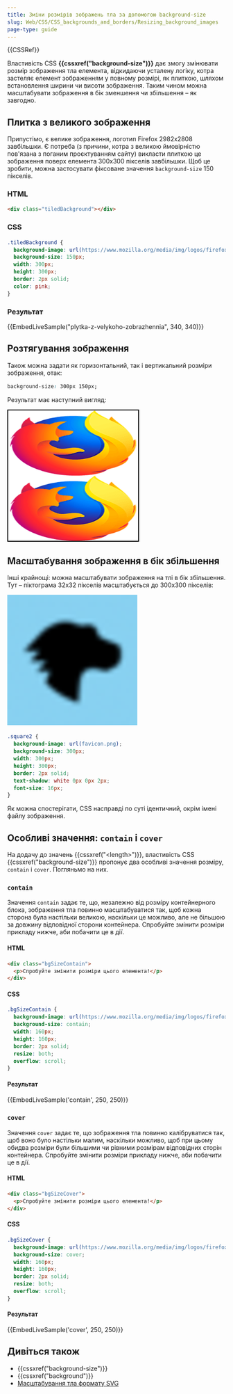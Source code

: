 ```yaml
---
title: Зміни розмірів зображень тла за допомогою background-size
slug: Web/CSS/CSS_backgrounds_and_borders/Resizing_background_images
page-type: guide
---
```


{{CSSRef}}

Властивість CSS **{{cssxref("background-size")}}** дає змогу змінювати розмір зображення тла елемента, відкидаючи усталену логіку, котра застеляє елемент зображенням у повному розмірі, як плиткою, шляхом встановлення ширини чи висоти зображення. Таким чином можна масштабувати зображення в бік зменшення чи збільшення – як завгодно.

## Плитка з великого зображення

Припустімо, є велике зображення, логотип Firefox 2982x2808 завбільшки. Є потреба (з причини, котра з великою ймовірністю пов'язана з поганим проєктуванням сайту) викласти плиткою це зображення поверх елемента 300x300 пікселів завбільшки. Щоб це зробити, можна застосувати фіксоване значення `background-size` 150 пікселів.

### HTML

```html
<div class="tiledBackground"></div>
```

### CSS

```css
.tiledBackground {
  background-image: url(https://www.mozilla.org/media/img/logos/firefox/logo-quantum.9c5e96634f92.png);
  background-size: 150px;
  width: 300px;
  height: 300px;
  border: 2px solid;
  color: pink;
}
```

### Результат

{{EmbedLiveSample("plytka-z-velykoho-zobrazhennia", 340, 340)}}

## Розтягування зображення

Також можна задати як горизонтальний, так і вертикальний розміри зображення, отак:

```css
background-size: 300px 150px;
```

Результат має наступний вигляд:

![Розтягнений логотип Firefox](stretched_firefox_logo.png)

## Масштабування зображення в бік збільшення

Інші крайнощі: можна масштабувати зображення на тлі в бік збільшення. Тут – піктограма 32x32 пікселів масштабується до 300x300 пікселів:

![Масштабований логотип MDN](scaled_mdn_logo.png)

```css
.square2 {
  background-image: url(favicon.png);
  background-size: 300px;
  width: 300px;
  height: 300px;
  border: 2px solid;
  text-shadow: white 0px 0px 2px;
  font-size: 16px;
}
```

Як можна спостерігати, CSS насправді по суті ідентичний, окрім імені файлу зображення.

## Особливі значення: `contain` і `cover`

На додачу до значень {{cssxref("&lt;length&gt;")}}, властивість CSS {{cssxref("background-size")}} пропонує два особливі значення розміру, `contain` і `cover`. Погляньмо на них.

### `contain`

Значення `contain` задає те, що, незалежно від розміру контейнерного блока, зображення тла повинно масштабуватися так, щоб кожна сторона була настільки великою, наскільки це можливо, але не більшою за довжину відповідної сторони контейнера. Спробуйте змінити розміри прикладу нижче, аби побачити це в дії.

#### HTML

```html
<div class="bgSizeContain">
  <p>Спробуйте змінити розміри цього елемента!</p>
</div>
```

#### CSS

```css
.bgSizeContain {
  background-image: url(https://www.mozilla.org/media/img/logos/firefox/logo-quantum.9c5e96634f92.png);
  background-size: contain;
  width: 160px;
  height: 160px;
  border: 2px solid;
  resize: both;
  overflow: scroll;
}
```

#### Результат

{{EmbedLiveSample('contain', 250, 250)}}

### `cover`

Значення `cover` задає те, що зображення тла повинно калібруватися так, щоб воно було настільки малим, наскільки можливо, щоб при цьому обидва розміри були більшими чи рівними розмірам відповідних сторін контейнера. Спробуйте змінити розміри прикладу нижче, аби побачити це в дії.

#### HTML

```html
<div class="bgSizeCover">
  <p>Спробуйте змінити розміри цього елемента!</p>
</div>
```

#### CSS

```css
.bgSizeCover {
  background-image: url(https://www.mozilla.org/media/img/logos/firefox/logo-quantum.9c5e96634f92.png);
  background-size: cover;
  width: 160px;
  height: 160px;
  border: 2px solid;
  resize: both;
  overflow: scroll;
}
```

#### Результат

{{EmbedLiveSample('cover', 250, 250)}}

## Дивіться також

- {{cssxref("background-size")}}
- {{cssxref("background")}}
- [Масштабування тла формату SVG](/uk/docs/Web/CSS/Scaling_of_SVG_backgrounds)
